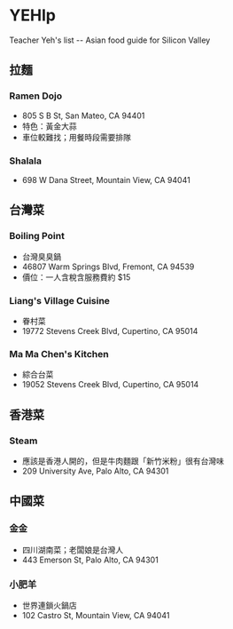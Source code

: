 # YEHlp
Teacher Yeh's list -- Asian food guide for Silicon Valley


## 拉麵

### Ramen Dojo
- 805 S B St, San Mateo, CA 94401
- 特色：黃金大蒜
- 車位較難找；用餐時段需要排隊

### Shalala
- 698 W Dana Street, Mountain View, CA 94041


## 台灣菜

### Boiling Point
- 台灣臭臭鍋
- 46807 Warm Springs Blvd, Fremont, CA 94539
- 價位：一人含稅含服務費約 $15

### Liang's Village Cuisine
- 眷村菜
- 19772 Stevens Creek Blvd, Cupertino, CA 95014

### Ma Ma Chen's Kitchen
- 綜合台菜
- 19052 Stevens Creek Blvd, Cupertino, CA 95014


## 香港菜

### Steam
- 應該是香港人開的，但是牛肉麵跟「新竹米粉」很有台灣味
- 209 University Ave, Palo Alto, CA 94301


## 中國菜

### 金金
- 四川湖南菜；老闆娘是台灣人
- 443 Emerson St, Palo Alto, CA 94301

### 小肥羊
- 世界連鎖火鍋店
- 102 Castro St, Mountain View, CA 94041
